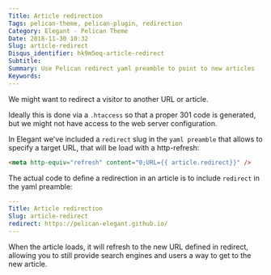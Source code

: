 ```yaml
---
Title: Article redirection
Tags: pelican-theme, pelican-plugin, redirection
Category: Elegant - Pelican Theme
Date: 2018-11-30 10:32
Slug: article-redirect
Disqus_identifier: hk9m5eq-article-redirect
Subtitle:
Summary: Use Pelican redirect yaml preamble to point to new articles
Keywords:
---
```


We might want to redirect a visitor to another URL or article.

Ideally this is done via a `.htaccess` so that a proper 301 code is generated, but we might not have access to the web server configuration.

In Elegant we've included a `redirect` slug in the `yaml preamble` that allows to specify a target URL, that will be load with a http-refresh:

```html
<meta http-equiv="refresh" content="0;URL={{ article.redirect}}" />
```

The actual code to define a redirection in an article is to include `redirect` in the yaml preamble:

```yaml
---
Title: Article redirection
Slug: article-redirect
redirect: https://pelican-elegant.github.io/
---

```

When the article loads, it will refresh to the new URL defined in redirect, allowing you to still provide search engines and users a way to get to the new article.
